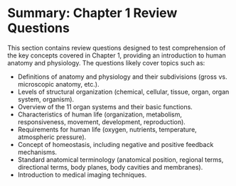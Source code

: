 # Summary: Chapter 1 Review Questions

This section contains review questions designed to test comprehension of the key concepts covered in Chapter 1, providing an introduction to human anatomy and physiology. The questions likely cover topics such as:

*   Definitions of anatomy and physiology and their subdivisions (gross vs. microscopic anatomy, etc.).
*   Levels of structural organization (chemical, cellular, tissue, organ, organ system, organism).
*   Overview of the 11 organ systems and their basic functions.
*   Characteristics of human life (organization, metabolism, responsiveness, movement, development, reproduction).
*   Requirements for human life (oxygen, nutrients, temperature, atmospheric pressure).
*   Concept of homeostasis, including negative and positive feedback mechanisms.
*   Standard anatomical terminology (anatomical position, regional terms, directional terms, body planes, body cavities and membranes).
*   Introduction to medical imaging techniques.
